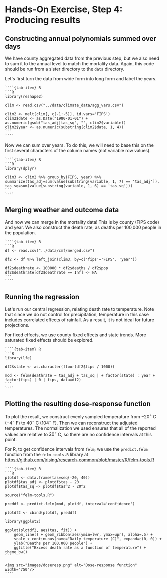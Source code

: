 # Hands-On Exercise, Step 4: Producing results

## Constructing annual polynomials summed over days

We have county aggregated data from the previous step, but we also
need to sum it to the annual level to match the mortality data. Again,
this code should be run from a sister directory to the `data`
directory.

Let's first turn the data from wide form into long form and label the
years.

`````{tab-set}
````{tab-item} R
```R
library(reshape2)

clim <- read.csv("../data/climate_data/agg_vars.csv")

clim2 <- melt(clim[, c(-1:-5)], id.vars='FIPS')
clim2$date <- as.Date("1980-01-01") + as.numeric(gsub("tas_adj|tas_sq", "", clim2$variable))
clim2$year <- as.numeric(substring(clim2$date, 1, 4))
```
````
`````
Now we can sum over years. To do this, we will need to base this on
the first several characters of the column names (not variable row
values).

`````{tab-set}
````{tab-item} R
```R
library(dplyr)

clim3 <- clim2 %>% group_by(FIPS, year) %>% summarize(tas_adj=sum(value[substring(variable, 1, 7) == 'tas_adj']), tas_sq=sum(value[substring(variable, 1, 6) == 'tas_sq']))
```
````
`````
## Merging weather and outcome data

And now we can merge in the mortality data! This is by county (FIPS
code) and year. We also construct the death rate, as deaths per
100,000 people in the population.

`````{tab-set}
````{tab-item} R
```R
df <- read.csv("../data/cmf/merged.csv")

df2 <- df %>% left_join(clim3, by=c('fips'='FIPS', 'year'))

df2$deathrate <- 100000 * df2$deaths / df2$pop
df2$deathrate[df2$deathrate == Inf] <- NA
```
````
`````
## Running the regression

Let's run our central regression, relating death rate to
temperature. Note that since we do not control for precipitation,
temperature in this case includes correlated effects of rainfall. As a
result, it is not ideal for future projections.

For fixed effects, we use county fixed effects and state trends. More
saturated fixed effects should be explored.

`````{tab-set}
````{tab-item} R
```R
library(lfe)

df2$state <- as.character(floor(df2$fips / 1000))

mod <- felm(deathrate ~ tas_adj + tas_sq | + factor(state) : year +  factor(fips) | 0 | fips, data=df2)
```
````
`````

## Plotting the resulting dose-response function

To plot the result, we construct evenly sampled temperature from $-20^\circ$ C
($-4^\circ$ F) to $40^\circ$ C ($104^\circ$ F). Then we can
reconstruct the adjusted temperatures. The normalization we used
ensures that all of the reported values are relative to $20^\circ$ C,
so there are no confidence intervals at this point.

For R, to get confidence intervals from `felm`, we use the
`predict.felm` function from the `felm-tools.R` library at
https://github.com/jrising/research-common/blob/master/R/felm-tools.R

`````{tab-set}
````{tab-item} R
```R
plotdf <- data.frame(tas=seq(-20, 40))
plotdf$tas_adj <- plotdf$tas - 20
plotdf$tas_sq <- plotdf$tas^2 - 20^2

source("felm-tools.R")

preddf <- predict.felm(mod, plotdf, interval='confidence')

plotdf2 <- cbind(plotdf, preddf)

library(ggplot2)

ggplot(plotdf2, aes(tas, fit)) +
    geom_line() + geom_ribbon(aes(ymin=lwr, ymax=upr), alpha=.5) +
    scale_x_continuous(name="Daily temperature (C)", expand=c(0, 0)) +
    ylab("Deaths per 100,000 people") +
    ggtitle("Excess death rate as a function of temperature") + theme_bw()
```

<img src="images/doseresp.png" alt="Dose-response function" width="750"/>
````
`````
